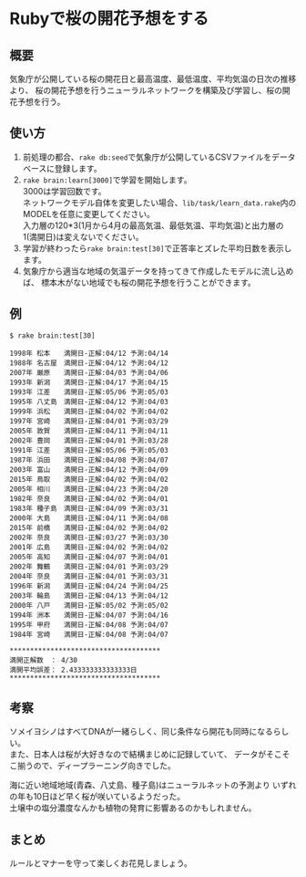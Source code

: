 # Rubyで桜の開花予想をする

## 概要
気象庁が公開している桜の開花日と最高温度、最低温度、平均気温の日次の推移より、
桜の開花予想を行うニューラルネットワークを構築及び学習し、桜の開花予想を行う。

## 使い方
1. 前処理の都合、`rake db:seed`で気象庁が公開しているCSVファイルをデータベースに登録します。
2. `rake brain:learn[3000]`で学習を開始します。  
3000は学習回数です。  
ネットワークモデル自体を変更したい場合、`lib/task/learn_data.rake`内のMODELを任意に変更してください。  
入力層の120*3(1月から4月の最高気温、最低気温、平均気温)と出力層の1(満開日)は変えないでください。
3. 学習が終わったら`rake brain:test[30]`で正答率とズレた平均日数を表示します。
4. 気象庁から適当な地域の気温データを持ってきて作成したモデルに流し込めば、
標本木がない地域でも桜の開花予想を行うことができます。

## 例
```
$ rake brain:test[30]

1998年 松本　　満開日-正解:04/12 予測:04/14
1988年 名古屋　満開日-正解:04/12 予測:04/12
2007年 厳原　　満開日-正解:04/03 予測:04/06
1993年 新潟　　満開日-正解:04/17 予測:04/15
1993年 江差　　満開日-正解:05/06 予測:05/03
1995年 八丈島　満開日-正解:04/12 予測:04/03
1999年 浜松　　満開日-正解:04/02 予測:04/02
1997年 宮崎　　満開日-正解:04/01 予測:03/29
2005年 敦賀　　満開日-正解:04/11 予測:04/11
2002年 豊岡　　満開日-正解:04/01 予測:03/28
1991年 江差　　満開日-正解:05/06 予測:05/03
1987年 浜田　　満開日-正解:04/08 予測:04/07
2003年 富山　　満開日-正解:04/12 予測:04/09
2015年 鳥取　　満開日-正解:04/02 予測:04/02
2005年 相川　　満開日-正解:04/23 予測:04/20
1982年 奈良　　満開日-正解:04/02 予測:04/01
1983年 種子島　満開日-正解:04/09 予測:03/31
2000年 大島　　満開日-正解:04/11 予測:04/08
2015年 前橋　　満開日-正解:04/02 予測:04/02
2002年 奈良　　満開日-正解:03/27 予測:03/30
2001年 広島　　満開日-正解:04/02 予測:04/02
2005年 高知　　満開日-正解:04/07 予測:04/01
2002年 舞鶴　　満開日-正解:04/01 予測:03/29
2004年 奈良　　満開日-正解:04/01 予測:03/31
1996年 新潟　　満開日-正解:04/24 予測:04/25
2003年 輪島　　満開日-正解:04/13 予測:04/12
2000年 八戸　　満開日-正解:05/02 予測:05/02
1994年 洲本　　満開日-正解:04/07 予測:04/16
1995年 甲府　　満開日-正解:04/08 予測:04/07
1984年 宮崎　　満開日-正解:04/08 予測:04/07

*************************************
満開正解数　： 4/30
満開平均誤差： 2.433333333333333日
*************************************
```

## 考察
ソメイヨシノはすべてDNAが一緒らしく、同じ条件なら開花も同時になるらしい。  
また、日本人は桜が大好きなので結構まじめに記録していて、
データがそこそこ揃うので、ディープラーニング向きでした。

海に近い地域地域(青森、八丈島、種子島)はニューラルネットの予測より
いずれの年も10日ほど早く桜が咲いているようだった。  
土壌中の塩分濃度なんかも植物の発育に影響あるのかもしれません。

## まとめ
ルールとマナーを守って楽しくお花見しましょう。

